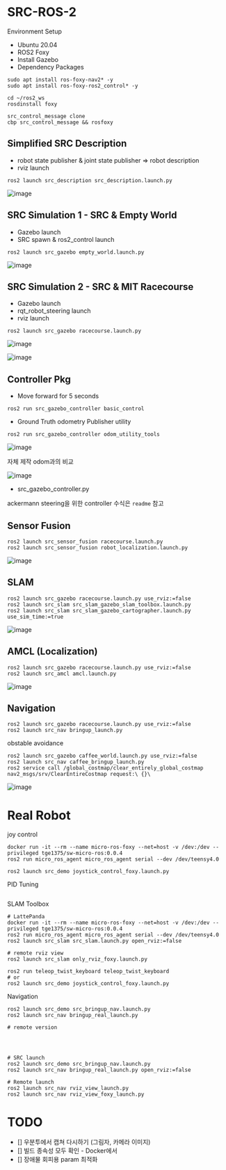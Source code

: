 # SRC-ROS-2

Environment Setup 

* Ubuntu 20.04
* ROS2 Foxy
* Install Gazebo
* Dependency Packages

```
sudo apt install ros-foxy-nav2* -y
sudo apt install ros-foxy-ros2_control* -y

cd ~/ros2_ws
rosdinstall foxy

src_control_message clone
cbp src_control_message && rosfoxy
```

## Simplified SRC Description

* robot state publisher & joint state publisher => robot description
* rviz launch

```
ros2 launch src_description src_description.launch.py   
```

![image](https://user-images.githubusercontent.com/12381733/164446136-6d672a84-7492-4b1e-980c-d7bd01c17c86.png)

## SRC Simulation 1 - SRC & Empty World

* Gazebo launch
* SRC spawn & ros2_control launch

```
ros2 launch src_gazebo empty_world.launch.py
```

![image](https://user-images.githubusercontent.com/12381733/164446956-0b621647-d80b-4c97-909c-9325354dd427.png)

## SRC Simulation 2 - SRC & MIT Racecourse

* Gazebo launch
* rqt_robot_steering launch
* rviz launch

```
ros2 launch src_gazebo racecourse.launch.py
```

![image](https://user-images.githubusercontent.com/12381733/164447235-754808f0-bf47-4b63-88f7-92846a81f026.png)

![image](https://user-images.githubusercontent.com/12381733/164447257-73ab6f38-aade-4d16-ae4b-35b3d4aff65c.png)

## Controller Pkg

* Move forward for 5 seconds

```
ros2 run src_gazebo_controller basic_control
```

* Ground Truth odometry Publisher utility

```
ros2 run src_gazebo_controller odom_utility_tools
```

![image](https://user-images.githubusercontent.com/12381733/164449881-4698ee8c-9185-4960-b453-120f7869efbc.png)

자체 제작 odom과의 비교

![image](https://user-images.githubusercontent.com/12381733/164452303-43e9c5e3-2a31-41e1-94ba-0d0e6cd96adb.png)

* src_gazebo_controller.py

ackermann steering을 위한 controller 수식은 `readme` 참고

## Sensor Fusion

```
ros2 launch src_sensor_fusion racecourse.launch.py
ros2 launch src_sensor_fusion robot_localization.launch.py
```

![image](https://user-images.githubusercontent.com/12381733/164702848-1e41dbc1-b5d5-4dca-b10c-0409ef716bf5.png)

## SLAM

```
ros2 launch src_gazebo racecourse.launch.py use_rviz:=false
ros2 launch src_slam src_slam_gazebo_slam_toolbox.launch.py 
ros2 launch src_slam src_slam_gazebo_cartographer.launch.py use_sim_time:=true
```

![image](https://user-images.githubusercontent.com/12381733/164704324-b26fb411-e78a-4c69-90b6-bceed81d3976.png)

## AMCL (Localization)

```
ros2 launch src_gazebo racecourse.launch.py use_rviz:=false
ros2 launch src_amcl amcl.launch.py
```

![image](https://user-images.githubusercontent.com/12381733/164706444-f65bbe6a-73aa-441f-abb7-a1ce057123d4.png)

## Navigation 

```
ros2 launch src_gazebo racecourse.launch.py use_rviz:=false
ros2 launch src_nav bringup_launch.py
```

obstable avoidance

```
ros2 launch src_gazebo caffee_world.launch.py use_rviz:=false
ros2 launch src_nav caffee_bringup_launch.py 
ros2 service call /global_costmap/clear_entirely_global_costmap nav2_msgs/srv/ClearEntireCostmap request:\ {}\
```

![image](https://user-images.githubusercontent.com/12381733/164715379-02655e8b-58b4-48e4-a09c-c5f4a97fdef4.png)

# Real Robot

joy control 

```
docker run -it --rm --name micro-ros-foxy --net=host -v /dev:/dev --privileged tge1375/sw-micro-ros:0.0.4
ros2 run micro_ros_agent micro_ros_agent serial --dev /dev/teensy4.0

ros2 launch src_demo joystick_control_foxy.launch.py
```

PID Tuning

```

```

SLAM Toolbox

```
# LattePanda
docker run -it --rm --name micro-ros-foxy --net=host -v /dev:/dev --privileged tge1375/sw-micro-ros:0.0.4
ros2 run micro_ros_agent micro_ros_agent serial --dev /dev/teensy4.0
ros2 launch src_slam src_slam.launch.py open_rviz:=false

# remote rviz view
ros2 launch src_slam only_rviz_foxy.launch.py

ros2 run teleop_twist_keyboard teleop_twist_keyboard 
# or
ros2 launch src_demo joystick_control_foxy.launch.py
```

Navigation

```
ros2 launch src_demo src_bringup_nav.launch.py
ros2 launch src_nav bringup_real_launch.py

# remote version




# SRC launch
ros2 launch src_demo src_bringup_nav.launch.py
ros2 launch src_nav bringup_real_launch.py open_rviz:=false

# Remote launch
ros2 launch src_nav rviz_view_launch.py
ros2 launch src_nav rviz_view_foxy_launch.py
```

# TODO
- [] 우분투에서 캡쳐 다시하기 (그림자, 카메라 이미지)
- [] 빌드 종속성 모두 확인 - Docker에서
- [] 장애물 회피용 param 최적화
